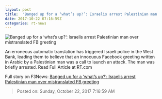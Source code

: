 ```yaml
---
layout: post
title:  "Banged up for a ‘what’s up?’: Israelis arrest Palestinian man over mistranslated FB greeting"
date: 2017-10-22 07:16:59Z
categories: rt-news
---
```


![Banged up for a ‘what’s up?’: Israelis arrest Palestinian man over mistranslated FB greeting](https://cdni.rt.com/files/2017.10/article/59ec2b4dfc7e9312468b4567.jpg)

An erroneous automatic translation has triggered Israeli police in the West Bank, leading them to believe that an innocuous Facebook greeting written in Arabic by a Palestinian man was a call to launch an attack. The man was briefly arrested. Read Full Article at RT.com


Full story on F3News: [Banged up for a ‘what’s up?’: Israelis arrest Palestinian man over mistranslated FB greeting](http://www.f3nws.com/n/r3ygGG)

> Posted on: Sunday, October 22, 2017 7:16:59 AM
